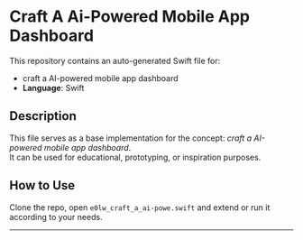 # Craft A Ai-Powered Mobile App Dashboard

This repository contains an auto-generated Swift file for:

- craft a AI-powered mobile app dashboard
- **Language**: Swift

## Description

This file serves as a base implementation for the concept: *craft a AI-powered mobile app dashboard*.  
It can be used for educational, prototyping, or inspiration purposes.

## How to Use

Clone the repo, open `e0lw_craft_a_ai-powe.swift` and extend or run it according to your needs.

---


